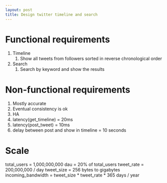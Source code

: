 ```yaml
---
layout: post
title: Design twitter timeline and search
---
```


# Functional requirements

1. Timeline
   1. Show all tweets from followers sorted in reverse chronological order
2. Search
   1. Search by keyword and show the results

# Non-functional requirements

1. Mostly accurate
2. Eventual consistency is ok
3. HA
4. latency(get_timeline) = 20ms
5. latency(post_tweet) = 10ms
6. delay between post and show in timeline = 10 seconds

# Scale

total_users = 1,000,000,000
dau = 20% of total_users
tweet_rate = 200,000,000 / day
tweet_size = 256 bytes to gigabytes
incoming_bandwidth = tweet_size * tweet_rate * 365 days / year

# 